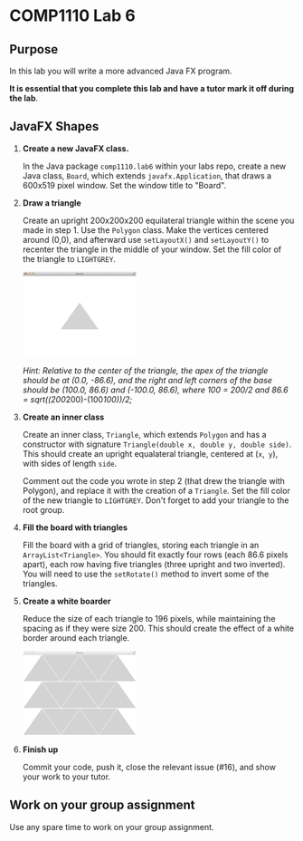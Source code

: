 # COMP1110 Lab 6

## Purpose

In this lab you will write a more advanced Java FX program.

**It is essential that you complete this lab and have a tutor mark it off during the lab**.

## JavaFX Shapes

1.  **Create a new JavaFX class.**

    In the Java package `comp1110.lab6` within your labs repo, create a new Java class, `Board`, which extends `javafx.Application`, that draws a 600x519 pixel window.  Set the window title to "Board".

2.  **Draw a triangle**

    Create an upright 200x200x200 equilateral triangle within the scene you made in step 1. Use the `Polygon` class. Make the vertices centered around (0,0), and afterward use `setLayoutX()` and `setLayoutY()` to recenter the triangle in the middle of your window. Set the fill color of the triangle to `LIGHTGREY`.

    ![alt triangle](assets/lab6a.png)
    
    *Hint: Relative to the center of the triangle, the apex of the triangle should be at (0.0, -86.6), and the right and left corners of the base should be (100.0, 86.6) and (-100.0, 86.6), where 100 = 200/2 and 86.6 = sqrt((200*200)-(100*100))/2;*

3.  **Create an inner class**

    Create an inner class, `Triangle`, which extends `Polygon` and has a constructor with signature `Triangle(double x, double y, double side)`. This should create an upright equalateral triangle, centered at (`x`,` y`), with sides of length `side`.

    Comment out the code you wrote in step 2 (that drew the triangle with Polygon), and replace it with the creation of a `Triangle`. Set the fill color of the new triangle to `LIGHTGREY`. Don't forget to add your triangle to the root group.

4.  **Fill the board with triangles**

    Fill the board with a grid of triangles, storing each triangle in an `ArrayList<Triangle>`.  You should fit exactly four rows (each 86.6 pixels apart), each row having five triangles (three upright and two inverted). You will need to use the `setRotate()` method to invert some of the triangles.

5. **Create a white boarder**

    Reduce the size of each triangle to 196 pixels, while maintaining the spacing as if they were size 200. This should create the effect of a white border around each triangle.

    ![alt board](assets/lab6b.png)

6. **Finish up**

    Commit your code, push it, close the relevant issue (#16), and show your work
to your tutor.

## Work on your group assignment

Use any spare time to work on your group assignment.